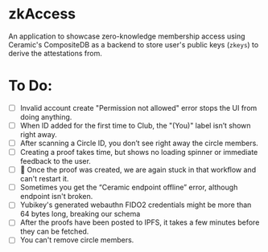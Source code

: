 # zkAccess

An application to showcase zero-knowledge membership access using Ceramic's CompositeDB as a backend
to store user's public keys (`zkeys`) to derive the attestations from.


# To Do:

- [ ] Invalid account create "Permission not allowed" error stops the UI from doing anything.
- [ ] When ID added for the first time to Club, the "(You)" label isn’t shown right away.
- [ ] After scanning a Circle ID, you don’t see right away the circle members.
- [ ] Creating a proof takes time, but shows no loading spinner or immediate feedback to the user.
- [ ] 🔴 Once the proof was created, we are again stuck in that workflow and can't restart it.
- [ ] Sometimes you get the “Ceramic endpoint offline” error, although endpoint isn't broken.
- [ ] Yubikey's generated webauthn FIDO2 credentials might be more than 64 bytes long, breaking our schema
- [ ] After the proofs have been posted to IPFS, it takes a few minutes before they can be fetched.
- [ ] You can't remove circle members.